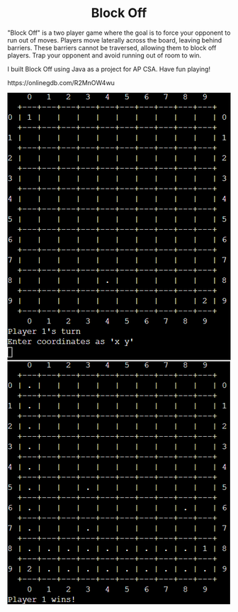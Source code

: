 <h1 align="center"> Block Off</h1>

<p>"Block Off" is a two player game where the goal is to force your opponent to run out of moves. Players move laterally across the board, leaving behind barriers. These barriers cannot be traversed, allowing them to block off players. Trap your opponent and avoid running out of room to win.</p>

<p>I built Block Off using Java as a project for AP CSA. Have fun playing!</p>

<p>https://onlinegdb.com/R2MnOW4wu</p>

<img src="resources/block-off-1.png">
<img src="resources/block-off-2.png">
